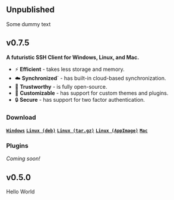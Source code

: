 ## Unpublished

Some dummy text

## v0.7.5
**A futuristic SSH Client for Windows, Linux, and Mac.**

- ⚡ **Efficient** - takes less storage and memory.
- ☁️ **Synchronized**` - has built-in cloud-based synchronization.
- 🤝 **Trustworthy** - is fully open-source.
- 🎨 **Customizable** - has support for custom themes and plugins.
- 🔒 **Secure** - has support for two factor authentication.

### Download

[**`Windows`**](https://api.drgnjs.com/download?platform=windows) [**`Linux (deb)`**](https://api.drgnjs.com/download?platform=linux&format=deb) [**`Linux (tar.gz)`**](https://api.drgnjs.com/download?platform=linux&format=tar.gz) [**`Linux (AppImage)`**](https://api.drgnjs.com/download?platform=linux&format=AppImage) [**`Mac`**](https://api.drgnjs.com/download?platform=mac)

### Plugins

*Coming soon!*

## v0.5.0

Hello World
